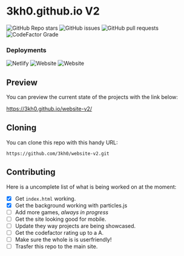 # 3kh0.github.io V2

![GitHub Repo stars](https://img.shields.io/github/stars/3kh0/website-v2?color=yellow&label=Repo%20stars&logo=github&style=for-the-badge)
![GitHub issues](https://img.shields.io/github/issues/3kh0/website-v2?logo=github&style=for-the-badge)
![GitHub pull requests](https://img.shields.io/github/issues-pr/3kh0/website-v2?logo=github&style=for-the-badge)
![CodeFactor Grade](https://img.shields.io/codefactor/grade/github/3kh0/website-v2?logo=codefactor&style=for-the-badge)
### Deployments
![Netlify](https://img.shields.io/netlify/e6a0c47e-feb6-4d00-85f5-4865130b58f5?label=netlify&logo=netlify&style=for-the-badge)
![Website](https://img.shields.io/website?down_color=red&down_message=Offline&style=for-the-badge&up_message=Online&url=https%3A%2F%2F3kh0.github.io)
![Website](https://img.shields.io/website?down_color=red&down_message=Offline&label=Vercel&logo=vercel&style=for-the-badge&up_message=Online&url=https%3A%2F%2F3kh0.vercel.app%2F)

## Preview

You can preview the current state of the projects with the link below:

https://3kh0.github.io/website-v2/

## Cloning

You can clone this repo with this handy URL:
```
https://github.com/3kh0/website-v2.git
```
## Contributing

Here is a uncomplete list of what is being worked on at the moment:

- [X] Get `index.html` working.
- [X] Get the background working with particles.js
- [ ] Add more games, *always in progress*
- [ ] Get the site looking good for mobile.
- [ ] Update they way projects are being showcased.
- [ ] Get the codefactor rating up to a A.
- [ ] Make sure the whole is is userfriendly!
- [ ] Trasfer this repo to the main site.
